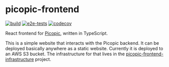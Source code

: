 # picopic-frontend

[![build](https://github.com/jmp/picopic-frontend/actions/workflows/build.yml/badge.svg)](https://github.com/jmp/picopic-frontend/actions/workflows/build.yml)
[![e2e-tests](https://github.com/jmp/picopic-e2e-tests/actions/workflows/e2e-tests.yml/badge.svg?event=workflow_dispatch)](https://github.com/jmp/picopic-e2e-tests/actions/workflows/e2e-tests.yml)
[![codecov](https://codecov.io/gh/jmp/picopic-frontend/branch/master/graph/badge.svg?token=C8PJPMM1S2)](https://codecov.io/gh/jmp/picopic-frontend)

React frontend for [Picopic][1], written in TypeScript.

This is a simple website that interacts with the Picopic backend.
It can be deployed basically anywhere as a static website.
Currently it is deployed to an AWS S3 bucket. The infrastructure
for that lives in the [picopic-frontend-infrastructure][2] project.

[1]: https://github.com/jmp/picopic
[2]: https://github.com/jmp/picopic-frontend-infrastructure